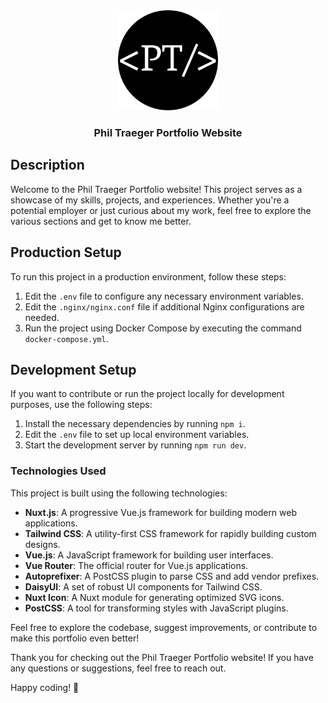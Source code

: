 <div align="center">
    <img src="assets/img/phil-traeger.png" alt="Logo" width="160" height="160">
    <h3 align="center">Phil Traeger Portfolio Website</h3>
</div>

## Description

Welcome to the Phil Traeger Portfolio website! This project serves as a showcase of my skills, projects, and experiences. Whether you're a potential employer or just curious about my work, feel free to explore the various sections and get to know me better.

## Production Setup

To run this project in a production environment, follow these steps:

1. Edit the `.env` file to configure any necessary environment variables.
2. Edit the `.nginx/nginx.conf` file if additional Nginx configurations are needed.
3. Run the project using Docker Compose by executing the command `docker-compose.yml`.

## Development Setup

If you want to contribute or run the project locally for development purposes, use the following steps:

1. Install the necessary dependencies by running `npm i`.
2. Edit the `.env` file to set up local environment variables.
3. Start the development server by running `npm run dev`.

### Technologies Used

This project is built using the following technologies:

- **Nuxt.js**: A progressive Vue.js framework for building modern web applications.
- **Tailwind CSS**: A utility-first CSS framework for rapidly building custom designs.
- **Vue.js**: A JavaScript framework for building user interfaces.
- **Vue Router**: The official router for Vue.js applications.
- **Autoprefixer**: A PostCSS plugin to parse CSS and add vendor prefixes.
- **DaisyUI**: A set of robust UI components for Tailwind CSS.
- **Nuxt Icon**: A Nuxt module for generating optimized SVG icons.
- **PostCSS**: A tool for transforming styles with JavaScript plugins.

Feel free to explore the codebase, suggest improvements, or contribute to make this portfolio even better!

Thank you for checking out the Phil Traeger Portfolio website! If you have any questions or suggestions, feel free to reach out.

Happy coding! 🚀
